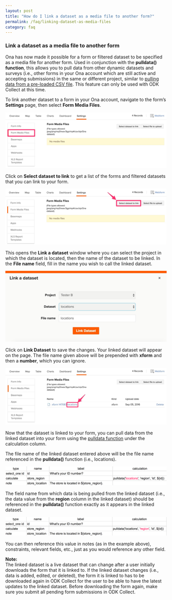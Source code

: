 ```yaml
---
layout: post
title: "How do I link a dataset as a media file to another form?"
permalink: /faq/linking-dataset-as-media-files
category: faq
---
```


### Link a dataset as a media file to another form

Ona has now made it possible for a form or filtered dataset to be specified as a media file for another form. Used in conjunction with the **pulldata() function**, this allows you to pull data from other dynamic datasets and surveys (i.e., other forms in your Ona account which are still active and accepting submissions) in the same or different project, similar to [pulling data from a pre-loaded CSV file](http://xlsform.org/#how-to-pull-data-from-csv). This feature can only be used with ODK Collect at this time. 

To link another dataset to a form in your Ona account, navigate to the form’s **Settings** page, then select **Form Media Files**.

![](/content/screenshots/faq/linking-dataset-as-media-files_01.png)

Click on **Select dataset to link** to get a list of the forms and filtered datasets that you can link to your form.

![](/content/screenshots/faq/linking-dataset-as-media-files_02.png)

This opens the **Link a dataset** window where you can select the project in which the dataset is located, then the name of the dataset to be linked. In the **File name** field, fill in the name you wish to call the linked dataset. 


![](/content/screenshots/faq/linking-dataset-as-media-files_03.png)

Click on **Link Dataset** to save the changes. Your linked dataset will appear on the page. The file name given above will be prepended with **xform** and then a **number**, which you can ignore.


![](/content/screenshots/faq/linking-dataset-as-media-files_04.png)

Now that the dataset is linked to your form, you can pull data from the linked dataset into your form using the [pulldata function](http://xlsform.org/#how-to-pull-data-from-csv) under the calculation column.

The file name of the linked dataset entered above will be the file name referenced in the **pulldata()** function (i.e., locations).

![](/content/screenshots/faq/linking-dataset-as-media-files_05.png)

The field name from which data is being pulled from the linked dataset (i.e., the data value from the **region** column in the linked dataset) should be referenced in the **pulldata()** function exactly as it appears in the linked dataset.

![](/content/screenshots/faq/linking-dataset-as-media-files_06.png)

You can then reference this value in notes (as in the example above), constraints, relevant fields, etc., just as you would reference any other field.

>
**Note:** <br/> The linked dataset is a live dataset that can change after a user initially downloads the form that it is linked to. If the linked dataset changes (i.e., data is added, edited, or deleted), the form it is linked to has to be downloaded again in ODK Collect for the user to be able to have the latest updates to the linked dataset. Before downloading the form again, make sure you submit all pending form submissions in ODK Collect.

